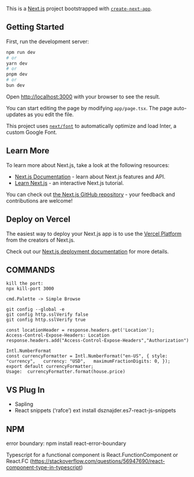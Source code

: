 This is a [Next.js](https://nextjs.org/) project bootstrapped with [`create-next-app`](https://github.com/vercel/next.js/tree/canary/packages/create-next-app).

## Getting Started

First, run the development server:

```bash
npm run dev
# or
yarn dev
# or
pnpm dev
# or
bun dev
```

Open [http://localhost:3000](http://localhost:3000) with your browser to see the result.

You can start editing the page by modifying `app/page.tsx`. The page auto-updates as you edit the file.

This project uses [`next/font`](https://nextjs.org/docs/basic-features/font-optimization) to automatically optimize and load Inter, a custom Google Font.

## Learn More

To learn more about Next.js, take a look at the following resources:

- [Next.js Documentation](https://nextjs.org/docs) - learn about Next.js features and API.
- [Learn Next.js](https://nextjs.org/learn) - an interactive Next.js tutorial.

You can check out [the Next.js GitHub repository](https://github.com/vercel/next.js/) - your feedback and contributions are welcome!

## Deploy on Vercel

The easiest way to deploy your Next.js app is to use the [Vercel Platform](https://vercel.com/new?utm_medium=default-template&filter=next.js&utm_source=create-next-app&utm_campaign=create-next-app-readme) from the creators of Next.js.

Check out our [Next.js deployment documentation](https://nextjs.org/docs/deployment) for more details.

## COMMANDS
```
kill the port:
npx kill-port 3000

cmd.Palette -> Simple Browse

git config --global -e
git config http.sslVerify false
git config http.sslVerify true
```

```
const locationHeader = response.headers.get('Location');
Access-Control-Expose-Headers: Location
response.headers.add("Access-Control-Expose-Headers","Authorization")
```

```
Intl.NumberFormat
const currencyFormatter = Intl.NumberFormat("en-US", { style: "currency",   currency: "USD",   maximumFractionDigits: 0, });
export default currencyFormatter;
Usage:  currencyFormatter.format(house.price)
```

## VS Plug In

* Sapling 
* React snippets (‘rafce’) ext install dsznajder.es7-react-js-snippets 

## NPM
error boundary: npm install react-error-boundary

Typescript for a functional component is React.FunctionComponent or React.FC (https://stackoverflow.com/questions/56947690/react-component-type-in-typescript)